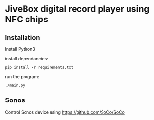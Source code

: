 # JiveBox digital record player using NFC chips

## Installation
Install Python3

install dependancies:
```shell
pip install -r requirements.txt
```

run the program:
```shell
./main.py
```


## Sonos

Control Sonos device using https://github.com/SoCo/SoCo



